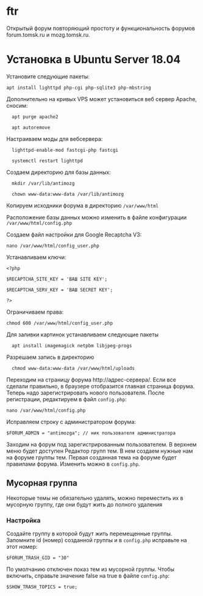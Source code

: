 # ftr

Открытый форум повторяющий простоту и функциональность форумов forum.tomsk.ru и mozg.tomsk.ru.

# Установка в Ubuntu Server 18.04

Установите следующие пакеты:

```
apt install lighttpd php-cgi php-sqlite3 php-mbstring
```

Дополнительно на кривых VPS может установиться веб сервер Apache, сносим:

```
  apt purge apache2
  
  apt autoremove
```

Настраиваем моды для вебсервера:

```
  lighttpd-enable-mod fastcgi-php fastcgi

  systemctl restart lighttpd
```

Создаем директорию для базы данных:

```
  mkdir /var/lib/antimozg

  chown www-data:www-data /var/lib/antimozg
```

Копируем исходники форума в директорию `/var/www/html`

Расположение базы данных можно изменить в файле конфигурации `/var/www/html/config.php`

Создаем файл настройки для Google Recaptcha V3:

```
nano /var/www/html/config_user.php
```

Устанавливаем ключи:

```
<?php

$RECAPTCHA_SITE_KEY = 'ВАШ SITE KEY';

$RECAPTCHA_SERV_KEY = 'ВАШ SECRET KEY';

?>
```

Ограничиваем права:

```
chmod 600 /var/www/html/config_user.php
```

Для заливки картинок устанавливаем следующие пакеты

```
  apt install imagemagick netpbm libjpeg-progs
```

Разрешаем запись в директорию

```
  chmod www-data:www-data /var/www/html/uploads
```

Переходим на страницу форума http://адрес-сервера/. Если все сделали правильно, в браузере отобразится главная страница форума. Теперь надо зарегистрировать нового пользователя. После регистрации, редактируем в файл `config.php`:

```
nano /var/www/html/config.php
```

Исправляем строку с администратором форума:

```
$FORUM_ADMIN = "antimozga"; // ник пользователя администратора
```

Заходим на форум под зарегистрированным пользователем. В верхнем меню будет доступен Редактор групп тем. В нем создаем нужные нам на форуме группы тем. Первая созданная тема на форуме будет правилами форума. Изменить можно в `config.php`.

## Мусорная группа

Некоторые темы не обязательно удалять, можно переместить их в мусорную группу, где они будут жить до полного удаления

### Настройка

Создайте группу в которой будут жить перемещенные группы. Запомните id (номер) созданной группы и в `config.php` исправьте на этот номер:

```
$FORUM_TRASH_GID = "30"
```

По умолчанию отключен показ тем из мусорной группы. Чтобы включить, справьте значение false на true в файле `config.php`:

```
$SHOW_TRASH_TOPICS = true;
```
